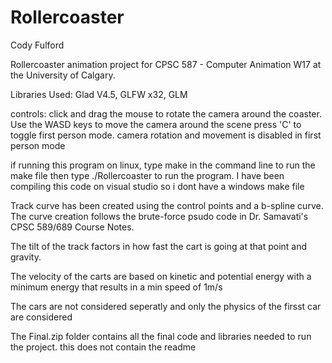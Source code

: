 # Rollercoaster

Cody Fulford

Rollercoaster animation project for CPSC 587 - Computer Animation W17 at the University of Calgary.

Libraries Used: Glad V4.5, GLFW x32, GLM

controls: 
  click and drag the mouse to rotate the camera around the coaster.
  Use the WASD keys to move the camera around the scene
  press 'C' to toggle first person mode. camera rotation and movement is disabled in first person mode
  
if running this program on linux, type make in the command line to run the make file then type ./Rollercoaster to run the program.
I have been compiling this code on visual studio so i dont have a windows make file

Track curve has been created using the control points and a b-spline curve. The curve creation follows the brute-force psudo code in Dr. Samavati's CPSC 589/689 Course Notes.

The tilt of the track factors in how fast the cart is going at that point and gravity.

The velocity of the carts are based on kinetic and potential energy with a minimum energy that results in a min speed of 1m/s

The cars are not considered seperatly and only the physics of the firsst car are considered

The Final.zip folder contains all the final code and libraries needed to run the project. this does not contain the readme
